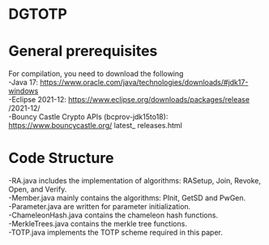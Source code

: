 # DGTOTP 
# General prerequisites <br>
For compilation, you need to download the following <br>
-Java 17: https://www.oracle.com/java/technologies/downloads/#jdk17-windows <br>
-Eclipse 2021-12: https://www.eclipse.org/downloads/packages/release /2021-12/ <br>
-Bouncy Castle Crypto APIs (bcprov-jdk15to18): https://www.bouncycastle.org/ latest_ releases.html <br>

# Code Structure <br>
-RA.java includes the implementation of algorithms: RASetup, Join, Revoke, Open, and Verify. <br>
-Member.java mainly contains the algorithms: PInit, GetSD and PwGen. <br>
-Parameter.java are written for parameter initialization. <br>
-ChameleonHash.java contains the chameleon hash functions. <br>
-MerkleTrees.java contains the merkle tree functions. <br>
-TOTP.java implements the TOTP scheme required in this paper. <br>
